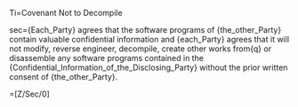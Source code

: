 Ti=Covenant Not to Decompile

sec={Each_Party} agrees that the software programs of {the_other_Party} contain valuable confidential information and {each_Party} agrees that it will not modify, reverse engineer, decompile, create other works from{q} or disassemble any software programs contained in the {Confidential_Information_of_the_Disclosing_Party} without the prior written consent of {the_other_Party}.

=[Z/Sec/0]